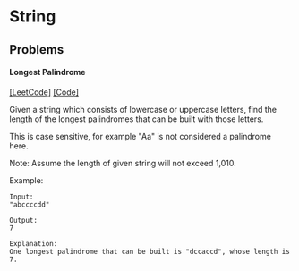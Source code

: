 # String

## Problems

#### Longest Palindrome
[[LeetCode]](https://leetcode.com/problems/longest-palindrome/)
[[Code]](https://github.com/markstock7/smash-algorithms/blob/master/src/main/scala/algorithms/string/LongestPalindrome.scala#L4)

Given a string which consists of lowercase or uppercase letters, find the length of the longest palindromes that can be built with those letters.

This is case sensitive, for example "Aa" is not considered a palindrome here.

Note:
Assume the length of given string will not exceed 1,010.

Example:
```
Input:
"abccccdd"

Output:
7

Explanation:
One longest palindrome that can be built is "dccaccd", whose length is 7.
```